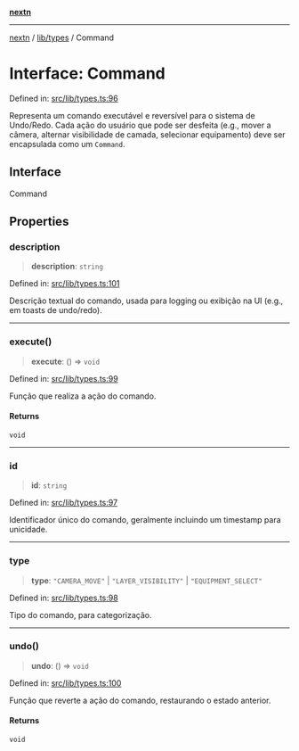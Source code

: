 [**nextn**](../../../README.md)

***

[nextn](../../../modules.md) / [lib/types](../README.md) / Command

# Interface: Command

Defined in: [src/lib/types.ts:96](https://github.com/Dicommunitas/ThreeJS_Terminal_3D/blob/c2331e405b00973e4f5e87258cdaf1d7c733b058/src/lib/types.ts#L96)

Representa um comando executável e reversível para o sistema de Undo/Redo.
Cada ação do usuário que pode ser desfeita (e.g., mover a câmera, alternar visibilidade de camada,
selecionar equipamento) deve ser encapsulada como um `Command`.

## Interface

Command

## Properties

### description

> **description**: `string`

Defined in: [src/lib/types.ts:101](https://github.com/Dicommunitas/ThreeJS_Terminal_3D/blob/c2331e405b00973e4f5e87258cdaf1d7c733b058/src/lib/types.ts#L101)

Descrição textual do comando, usada para logging ou exibição na UI (e.g., em toasts de undo/redo).

***

### execute()

> **execute**: () => `void`

Defined in: [src/lib/types.ts:99](https://github.com/Dicommunitas/ThreeJS_Terminal_3D/blob/c2331e405b00973e4f5e87258cdaf1d7c733b058/src/lib/types.ts#L99)

Função que realiza a ação do comando.

#### Returns

`void`

***

### id

> **id**: `string`

Defined in: [src/lib/types.ts:97](https://github.com/Dicommunitas/ThreeJS_Terminal_3D/blob/c2331e405b00973e4f5e87258cdaf1d7c733b058/src/lib/types.ts#L97)

Identificador único do comando, geralmente incluindo um timestamp para unicidade.

***

### type

> **type**: `"CAMERA_MOVE"` \| `"LAYER_VISIBILITY"` \| `"EQUIPMENT_SELECT"`

Defined in: [src/lib/types.ts:98](https://github.com/Dicommunitas/ThreeJS_Terminal_3D/blob/c2331e405b00973e4f5e87258cdaf1d7c733b058/src/lib/types.ts#L98)

Tipo do comando, para categorização.

***

### undo()

> **undo**: () => `void`

Defined in: [src/lib/types.ts:100](https://github.com/Dicommunitas/ThreeJS_Terminal_3D/blob/c2331e405b00973e4f5e87258cdaf1d7c733b058/src/lib/types.ts#L100)

Função que reverte a ação do comando, restaurando o estado anterior.

#### Returns

`void`
